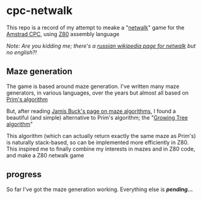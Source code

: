 # cpc-netwalk

This repo is a record of my attempt to meake a "[netwalk](https://netwalk.github.io/)" game for the
[Amstrad CPC](https://en.wikipedia.org/wiki/Amstrad_CPC), using [Z80](https://en.wikipedia.org/wiki/Zilog_Z80)
assembly language

_Note: Are you kidding me; there's a [russian wikipedia page for netwalk](https://ru.wikipedia.org/wiki/NetWalk)
but no english?!_

## Maze generation

The game is based around maze generation. I've written many maze generators, in various languages,
over the years but almost all based on [Prim's algorithm](https://en.wikipedia.org/wiki/Prim's_algorithm)

But, after reading [Jamis Buck's page on maze algorithms](http://www.jamisbuck.org/mazes/), I found a
beautiful (and simple) alternative to Prim's algorithm; the
"[Growing Tree algorithm](http://weblog.jamisbuck.org/2011/1/27/maze-generation-growing-tree-algorithm)"

This algorithm (which can actually return exactly the same maze as Prim's) is naturally stack-based, so can
be implemented more efficiently in Z80. This inspired me to finally combine my interests in mazes and in Z80
code, and make a Z80 netwalk game

## progress

So far I've got the maze generation working. Everything else is **_pending..._**
